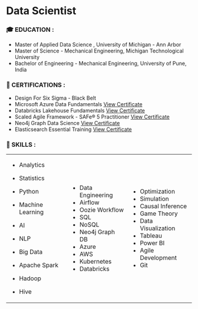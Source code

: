 # Data Scientist

### 🎓 EDUCATION :
- Master of Applied Data Science , University of Michigan - Ann Arbor 
- Master of Science - Mechanical Engineering, Michigan Technological University
- Bachelor of Engineering - Mechanical Engineering, University of Pune, India


### 🌱 CERTIFICATIONS :
- Design For Six Sigma - Black Belt  
- Microsoft Azure Data Fundamentals [View Certificate](https://learn.microsoft.com/api/credentials/share/en-us/elkoustubo/510678A5F57B4386?sharingId=8B8A90CBE421E1B3)
- Databricks Lakehouse Fundamentals  [View Certificate](https://credentials.databricks.com/10093065-95db-44c0-9ee0-20fcd6f712f6)
- Scaled Agile Framework - SAFe® 5 Practitioner [View Certificate](https://www.credly.com/badges/80d7ca7d-dd31-43e6-80fb-e6c0c271bed6?source=linked_in_profile)
- Neo4j Graph Data Science [View Certificate](https://graphacademy.neo4j.com/c/5bcc0883-1a2d-495a-95e8-aff3d8ff6d25/)
- Elasticsearch Essential Training [View Certificate](https://www.linkedin.com/learning/certificates/3cb937af12adc6a70d08a77ce62e7c983307af19188b150be4b3428b967e6080?accountId=0&u=0&success=true&authUUID=YrrgwY3zSxy3w8RvfBEAUQ%3D%3D)

### 🧰 SKILLS :

<table border="0">
  <tr>
    <td> 
        
- Analytics
  <br>
- Statistics <br>
- Python <br>
- Machine Learning <br>
- AI <br>
- NLP <br>
- Big Data <br>
- Apache Spark <br>
- Hadoop <br>
- Hive <br>
  
    </td>
    <td>
      
    - Data Engineering <br>
    - Airflow <br>
    - Oozie Workflow <br>
    - SQL <br>
    - NoSQL <br>
    - Neo4j Graph DB <br>
    - Azure <br>
    - AWS <br>
    - Kubernetes <br>
    - Databricks <br>
  
    </td>
    <td>

    - Optimization <br>
    - Simulation <br>
    - Causal Inference <br>
    - Game Theory <br>
    - Data Visualization <br>
    - Tableau <br>
    - Power BI <br>
    - Agile Development <br>
    - Git <br>

    </td>
  </tr>
</table>
